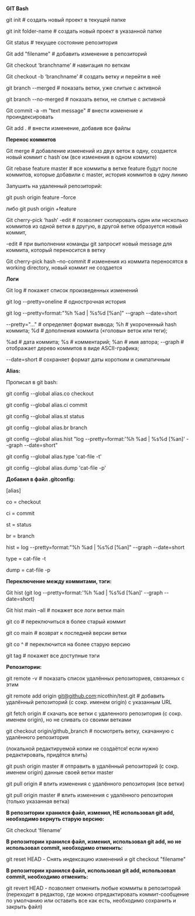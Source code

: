 **GIT Bash**

git init # создать новый проект в текущей папке

git init folder-name # создать новый проект в указанной папке

Git status # текущее состояние репозитория

Git add "filename" # добавить изменение в репозиторий

Git checkout ‘branchname’ # навигация по веткам

Git checkout -b ‘branchname’ # создать ветку и перейти в неё

git branch --merged # показать ветки, уже слитые с активной 

git branch --no-merged # показать ветки, не слитые с активной

Git commit -a -m "text message" # внести изменение и проиндексировать

Git add  . # внести изменение, добавив все файлы

**Перенос коммитов**

Git merge # добавление изменений из двух веток в одну, создается новый коммит с hash`ом (все изменения в одном коммите)

Git rebase feature master # все коммиты в ветке feature будут после коммитов, которые добавили с master, история коммитов в одну линию

Запушить на удаленный репозиторий: 

git push origin feature –force

либо git push origin +feature

Git cherry-pick ‘hash’ -edit # позволяет скопировать один или несколько коммитов из одной ветки в другую, в другой ветке образуется новый коммит, 

-edit # при выполнении команды git запросит новый message для коммита, который переносится в ветку

Git cherry-pick hash –no-commit # изменения из коммита переносятся в working directory, новый коммит не создается

**Логи**

Git log # покажет список произведенных изменений

git log --pretty=oneline # однострочная история

git log --pretty=format:"%h %ad | %s%d [%an]" --graph --date=short

--pretty="..." # определяет формат вывода; %h # укороченный hash коммита; %d # дополнения коммита («головы» веток или теги);

%ad # дата коммита; %s # комментарий; %an # имя автора; --graph # отображает дерево коммитов в виде ASCII-графика; 

--date=short # сохраняет формат даты коротким и симпатичным

**Alias:**

Прописал в git bash:

git config --global alias.co checkout 

git config --global alias.ci commit 

git config --global alias.st status 

git config --global alias.br branch 

git config --global alias.hist "log --pretty=format:'%h %ad | %s%d [%an]' --graph --date=short" 

git config --global alias.type 'cat-file -t' 

git config --global alias.dump 'cat-file -p'

**Добавил в файл .gitconfig:**

[alias] 

co = checkout 

ci = commit 

st = status 

br = branch 

hist = log --pretty=format:\"%h %ad | %s%d [%an]\" --graph --date=short 

type = cat-file -t 

dump = cat-file -p

**Переключение между коммитами, тэги:**

Git hist (git log --pretty=format:'%h %ad | %s%d [%an]' --graph --date=short)

Git hist main –all # покажет все логи ветки main

git co <hash> # переключиться в более старый коммит

git co main # возврат к последней версии ветки

git co <hash or tag>^ # переключится на более старую версию

git tag # покажет все доступные тэги

**Репозитории:**

git remote -v # показать список удалённых репозиториев, связанных с этим

git remote add origin git@github.com:nicothin/test.git # добавить удалённый репозиторий (с сокр. именем origin) с указанным URL

git fetch origin # скачать все ветки с удаленного репозитория (с сокр. именем origin), но не сливать со своими ветками

git checkout origin/github_branch # посмотреть ветку, скачанную с удалённого репозитория 

(локальной редактируемой копии не создаётся! если нужно редактировать, придётся влить)

git push origin master # отправить в удалённый репозиторий (с сокр. именем origin) данные своей ветки master

git pull origin # влить изменения с удалённого репозитория (все ветки)

git pull origin master # влить изменения с удалённого репозитория (только указанная ветка)


**В репозитории хранился файл, изменил, НЕ использовал git add, необходимо вернуть старую версию:**

Git checkout ‘filename’

**В репозитории хранился файл, изменил, использовал git add, но не использовал commit, необходимо отменить:**

git reset HEAD <file> - Снять индексацию изменений и git checkout "filename"

**В репозитории хранился файл, использовал git add, использовал commit, необходимо отменить:**

git revert HEAD - позволяет отменить любые коммиты в репозиторий (переходит в редактор, где можно отредактировать коммит-сообщение по умолчанию или оставить все как есть, необходимо сохранить и закрыть файл)

